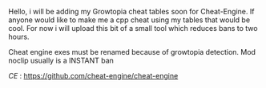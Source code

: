 Hello, i will be adding my Growtopia cheat tables soon for Cheat-Engine. If anyone would like to make me a cpp cheat using my tables that would be cool. For now i will upload this bit of a small tool which reduces bans to two hours.

Cheat engine exes must be renamed because of growtopia detection.
Mod noclip usually is a INSTANT ban

*CE* : https://github.com/cheat-engine/cheat-engine
